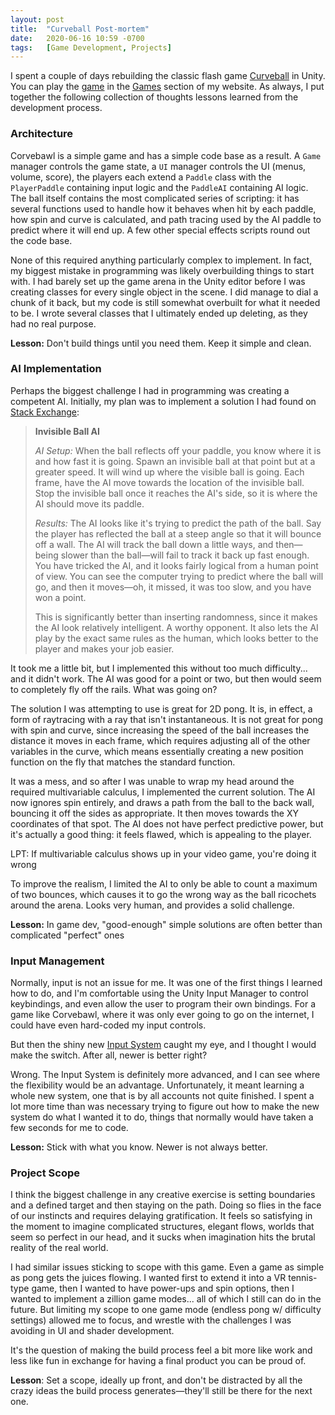 ```yaml
---
layout: post
title:  "Curveball Post-mortem"
date:   2020-06-16 10:59 -0700
tags:   [Game Development, Projects]
---
```


I spent a couple of days rebuilding the classic flash game <a href="http://curveball-game.com">Curveball</a> in Unity. You can play the <a href="https://grahamewatt.com/games/corvebawl/">game</a> in the <a href="https://grahamewatt.com/games/">Games</a> section of my website. As always, I put together the following collection of thoughts lessons learned from the development process.

<h3>Architecture</h3>

Corvebawl is a simple game and has a simple code base as a result. A <code>Game</code> manager controls the game state, a <code>UI</code> manager controls the UI (menus, volume, score), the players each extend a <code>Paddle</code> class with the <code>PlayerPaddle</code> containing input logic and the <code>PaddleAI</code> containing AI logic. The ball itself contains the most complicated series of scripting: it has several functions used to handle how it behaves when hit by each paddle, how spin and curve is calculated, and path tracing used by the AI paddle to predict where it will end up. A few other special effects scripts round out the code base.

None of this required anything particularly complex to implement. In fact, my biggest mistake in programming was likely overbuilding things to start with. I had barely set up the game arena in the Unity editor before I was creating classes for every single object in the scene. I did manage to dial a chunk of it back, but my code is still somewhat overbuilt for what it needed to be. I wrote several classes that I ultimately ended up deleting, as they had no real purpose.

<strong>Lesson:</strong> Don't build things until you need them. Keep it simple and clean.

<h3>AI Implementation</h3>

Perhaps the biggest challenge I had in programming was creating a competent AI. Initially, my plan was to implement a solution I had found on <a href="https://gamedev.stackexchange.com/a/57397">Stack Exchange</a>:

<blockquote class="wp-block-quote">
<p><strong>Invisible Ball AI</strong></p>
<p><em>AI Setup:</em> When the ball reflects off your paddle, you know where it is and how fast it is going. Spawn an invisible ball at that point but at a greater speed. It will wind up where the visible ball is going. Each frame, have the AI move towards the location of the invisible ball. Stop the invisible ball once it reaches the AI's side, so it is where the AI should move its paddle.</p>

<p><em>Results:</em> The AI looks like it's trying to predict the path of the ball. Say the player has reflected the ball at a steep angle so that it will bounce off a wall. The AI will track the ball down a little ways, and then—being slower than the ball—will fail to track it back up fast enough. You have tricked the AI, and it looks fairly logical from a human point of view. You can see the computer trying to predict where the ball will go, and then it moves—oh, it missed, it was too slow, and you have won a point.</p>

<p>This is significantly better than inserting randomness, since it makes the AI look relatively intelligent. A worthy opponent. It also lets the AI play by the exact same rules as the human, which looks better to the player and makes your job easier.</p>
</blockquote>

It took me a little bit, but I implemented this without too much difficulty... and it didn't work. The AI was good for a point or two, but then would seem to completely fly off the rails. What was going on?

The solution I was attempting to use is great for 2D pong. It is, in effect, a form of raytracing with a ray that isn't instantaneous. It is not great for pong with spin and curve, since increasing the speed of the ball increases the distance it moves in each frame, which requires adjusting all of the other variables in the curve, which means essentially creating a new position function on the fly that matches the standard function.

It was a mess, and so after I was unable to wrap my head around the required <span name="calculus">multivariable calculus,</span> I implemented the current solution. The AI now ignores spin entirely, and draws a path from the ball to the back wall, bouncing it off the sides as appropriate. It then moves towards the XY coordinates of that spot. The AI does not have perfect predictive power, but it's actually a good thing: it feels flawed, which is appealing to the player.

<aside name="calculus">LPT: If multivariable calculus shows up in your video game, you're doing it wrong</aside>

To improve the realism, I limited the AI to only be able to count a maximum of two bounces, which causes it to go the wrong way as the ball ricochets around the arena. Looks very human, and provides a solid challenge.

<strong>Lesson:</strong> In game dev, "good-enough" simple solutions are often better than complicated "perfect" ones

<h3>Input Management</h3>

Normally, input is not an issue for me. It was one of the first things I learned how to do, and I'm comfortable using the Unity Input Manager to control keybindings, and even allow the user to program their own bindings. For a game like Corvebawl, where it was only ever going to go on the internet, I could have even hard-coded my input controls.

But then the shiny new <a href="https://blogs.unity3d.com/2019/10/14/introducing-the-new-input-system/">Input System</a> caught my eye, and I thought I would make the switch. After all, newer is better right?

Wrong. The Input System is definitely more advanced, and I can see where the flexibility would be an advantage. Unfortunately, it meant learning a whole new system, one that is by all accounts not quite finished. I spent a lot more time than was necessary trying to figure out how to make the new system do what I wanted it to do, things that normally would have taken a few seconds for me to code.

<strong>Lesson:</strong> Stick with what you know. Newer is not always better.

<h3>Project Scope</h3>

I think the biggest challenge in any creative exercise is setting boundaries and a defined target and then staying on the path. Doing so flies in the face of our instincts and requires delaying gratification. It feels so satisfying in the moment to imagine complicated structures, elegant flows, worlds that seem so perfect in our head, and it sucks when imagination hits the brutal reality of the real world.

I had similar issues sticking to scope with this game. Even a game as simple as pong gets the juices flowing. I wanted first to extend it into a VR tennis-type game, then I wanted to have power-ups and spin options, then I wanted to implement a zillion game modes... all of which I still can do in the future. But limiting my scope to one game mode (endless pong w/ difficulty settings) allowed me to focus, and wrestle with the challenges I was avoiding in UI and shader development.

It's the question of making the build process feel a bit more like work and less like fun in exchange for having a final product you can be proud of.

<strong>Lesson</strong>: Set a scope, ideally up front, and don't be distracted by all the crazy ideas the build process generates—they'll still be there for the next one.

